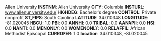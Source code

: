 
Allen University
**INSTNM**: Allen University 
**CITY**: Columbia 
**INSTURL**: www.allenuniversity.edu/ 
**HIGHDEG**: Bachelor's degree 
**CONTROL**: Private nonprofit 
**ST_FIPS**: South Carolina 
**LATITUDE**: 34.010348 
**LONGITUDE**: -81.020045 
**HBCU**: 1.0 
**PBI**: 0.0 
**ANNHI**: 0.0 
**TRIBAL**: 0.0 
**AANAPII**: 0.0 
**HSI**: 0.0 
**NANTI**: 0.0 
**MENONLY**: 0.0 
**WOMENONLY**: 0.0 
**RELAFFIL**: African Methodist Episcopal 
**CURROPER**: 1.0 
**location**: 34.010348, -81.020045 